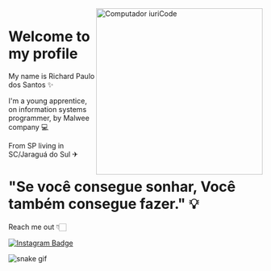 <img src="https://media.discordapp.net/attachments/538424091204517898/953806970933084251/Lovepik_com-611695488-Desktop_flat_business_computer_png_free_buckle.png?width=623&height=623" min-width="330px" max-width="330px" width="330px" align="right" alt="Computador iuriCode">

# Welcome to my profile

My name is Richard Paulo dos Santos ✨

I'm a young apprentice, on information systems programmer, by Malwee company 💻
 
From SP living in SC/Jaraguá do Sul ✈

# "Se você consegue sonhar, Você também consegue fazer." 💡

Reach me out 👇🏻

[![Instagram Badge](https://img.shields.io/badge/-Instagram-violet?style=flat-square&logo=Instagram&logoColor=white&link=https://www.instagram.com/_richards__/)](https://www.instagram.com/_richards__/) 

![snake gif](https://github.com/R1CH4RDS/R1CH4RDS/blob/output/github-contribution-grid-snake.gif)
